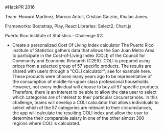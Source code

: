 #HackPR 2016

Team: Howard Martínez, Marcos Antolí, Cristian Garzón, Khalan Jones.

Frameworks: Bootstrap, Play, React
Libraries: Select2, Chart.js

Puerto Rico Institute of Statistics - Challenge #2: 

- Create a personalized Cost Of Living Index calculator
The Puerto Rico Institute of Statistics gathers data that allows the San Juan Metro Area
to participate in the Cost-of-Living Index (COLI) of the Council for Community and
Economic Research (C2ER). COLI is prepared using prices from a selected group of
57 specific products. The results are shared with users through a “COLI calculator”; see
for example here. These products were chosen many years ago to be representative of
the consumption of middle-to-upper class professional households. However, not every
individual will choose to buy all 57 specific products. Therefore, there is an interest to
be able to allow the data user to select which categories are of interest to their particular
circumstances. In this challenge, teams will develop a COLI calculator that allows
individuals to select which of the 57 categories are relevant to their circumstances, the
app will calculate the resulting COLI index and allow the user to determine their
comparable salary in one of the other almost 300 regions where COLI is calculated.

